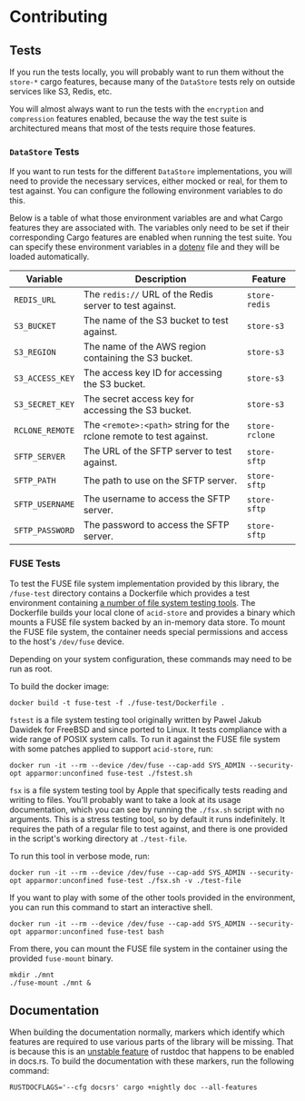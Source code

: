 # Contributing

## Tests

If you run the tests locally, you will probably want to run them without the
`store-*` cargo features, because many of the `DataStore` tests rely on outside
services like S3, Redis, etc.

You will almost always want to run the tests with the `encryption` and
`compression` features enabled, because the way the test suite is architectured
means that most of the tests require those features.

### `DataStore` Tests

If you want to run tests for the different `DataStore` implementations, you will
need to provide the necessary services, either mocked or real, for them to test
against. You can configure the following environment variables to do this.

Below is a table of what those environment variables are and what Cargo features
they are associated with. The variables only need to be set if their
corresponding Cargo features are enabled when running the test suite. You can
specify these environment variables in a
[dotenv](https://crates.io/crates/dotenv) file and they will be loaded
automatically.

| Variable        | Description                                                         | Feature        |
| --------------- | ------------------------------------------------------------------- | -------------- |
| `REDIS_URL`     | The `redis://` URL of the Redis server to test against.             | `store-redis`  |
| `S3_BUCKET`     | The name of the S3 bucket to test against.                          | `store-s3`     |
| `S3_REGION`     | The name of the AWS region containing the S3 bucket.                | `store-s3`     |
| `S3_ACCESS_KEY` | The access key ID for accessing the S3 bucket.                      | `store-s3`     |
| `S3_SECRET_KEY` | The secret access key for accessing the S3 bucket.                  | `store-s3`     |
| `RCLONE_REMOTE` | The `<remote>:<path>` string for the rclone remote to test against. | `store-rclone` |
| `SFTP_SERVER`   | The URL of the SFTP server to test against.                         | `store-sftp`   |
| `SFTP_PATH`     | The path to use on the SFTP server.                                 | `store-sftp`   |
| `SFTP_USERNAME` | The username to access the SFTP server.                             | `store-sftp`   |
| `SFTP_PASSWORD` | The password to access the SFTP server.                             | `store-sftp`   |

### FUSE Tests

To test the FUSE file system implementation provided by this library, the
`/fuse-test` directory contains a Dockerfile which provides a test environment
containing [a number of file system testing
tools](https://github.com/billziss-gh/secfs.test). The Dockerfile builds your
local clone of `acid-store` and provides a binary which mounts a FUSE file
system backed by an in-memory data store. To mount the FUSE file system, the
container needs special permissions and access to the host's `/dev/fuse` device.

Depending on your system configuration, these commands may need to be run as
root.

To build the docker image:

```shell
docker build -t fuse-test -f ./fuse-test/Dockerfile .
```

`fstest` is a file system testing tool originally written by Pawel Jakub Dawidek
for FreeBSD and since ported to Linux. It tests compliance with a wide range of
POSIX system calls. To run it against the FUSE file system with some patches
applied to support `acid-store`, run:

```shell
docker run -it --rm --device /dev/fuse --cap-add SYS_ADMIN --security-opt apparmor:unconfined fuse-test ./fstest.sh
```

`fsx` is a file system testing tool by Apple that specifically tests reading and
writing to files. You'll probably want to take a look at its usage
documentation, which you can see by running the `./fsx.sh` script with no
arguments. This is a stress testing tool, so by default it runs indefinitely. It
requires the path of a regular file to test against, and there is one provided
in the script's working directory at `./test-file`.

To run this tool in verbose mode, run:

```shell
docker run -it --rm --device /dev/fuse --cap-add SYS_ADMIN --security-opt apparmor:unconfined fuse-test ./fsx.sh -v ./test-file
```

If you want to play with some of the other tools provided in the environment,
you can run this command to start an interactive shell.

```shell
docker run -it --rm --device /dev/fuse --cap-add SYS_ADMIN --security-opt apparmor:unconfined fuse-test bash
```

From there, you can mount the FUSE file system in the container using the
provided `fuse-mount` binary.

```shell
mkdir ./mnt
./fuse-mount ./mnt &
```

## Documentation

When building the documentation normally, markers which identify which features
are required to use various parts of the library will be missing. That is
because this is an [unstable
feature](https://github.com/rust-lang/rust/issues/43781) of rustdoc that happens
to be enabled in docs.rs. To build the documentation with these markers, run the
following command:

```shell
RUSTDOCFLAGS='--cfg docsrs' cargo +nightly doc --all-features
```